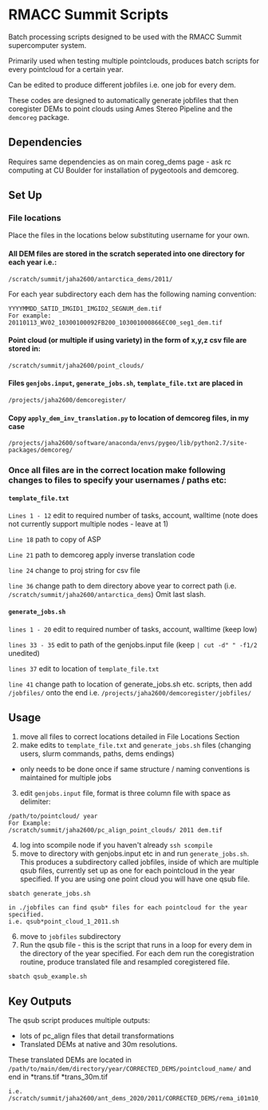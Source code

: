 # RMACC Summit Scripts

Batch processing scripts designed to be used with the RMACC Summit supercomputer system.

Primarily used when testing multiple pointclouds, produces batch scripts for every pointcloud for a certain year.

Can be edited to produce different jobfiles i.e. one job for every dem.

These codes are designed to automatically generate jobfiles that then coregister DEMs to point clouds using Ames Stereo Pipeline and the `demcoreg` package.

## Dependencies
Requires same dependencies as on main coreg_dems page - ask rc computing at CU Boulder for installation of pygeotools and demcoreg. 
## Set Up
### File locations
Place the files in the locations below substituting username for your own.

#### All DEM files are stored in the scratch seperated into one directory for each year i.e.:
```
/scratch/summit/jaha2600/antarctica_dems/2011/
``` 
For each year subdirectory each dem has the following naming convention:
```
YYYYMMDD_SATID_IMGID1_IMGID2_SEGNUM_dem.tif
For example:
20110113_WV02_10300100092FB200_103001000866EC00_seg1_dem.tif
```

#### Point cloud (or multiple if using variety) in the form of x,y,z csv file are stored in:
```
/scratch/summit/jaha2600/point_clouds/
```
#### Files `genjobs.input`, `generate_jobs.sh`, `template_file.txt` are placed in
```
/projects/jaha2600/demcoregister/
```

#### Copy `apply_dem_inv_translation.py` to location of demcoreg files, in my case
```
/projects/jaha2600/software/anaconda/envs/pygeo/lib/python2.7/site-packages/demcoreg/
```
### Once all files are in the correct location make following changes to files to specify your usernames / paths etc:
#### `template_file.txt`
`Lines 1 - 12` edit to required number of tasks, account, walltime (note does not currently support multiple nodes - leave at 1)

`Line 18` path to copy of ASP

`Line 21` path to demcoreg apply inverse translation code

`line 24` change to proj string for csv file

`line 36` change path to dem directory above year to correct path (i.e. `/scratch/summit/jaha2600/antarctica_dems`) Omit last slash.

#### `generate_jobs.sh`
`lines 1 - 20` edit to required number of tasks, account, walltime (keep low)

`lines 33 - 35` edit to path of the genjobs.input file (keep `| cut -d" " -f1/2` unedited)

`lines 37` edit to location of `template_file.txt`

`line 41` change path to location of generate_jobs.sh etc. scripts, then add `/jobfiles/` onto the end i.e. `/projects/jaha2600/demcoregister/jobfiles/`


## Usage
1. move all files to correct locations detailed in File Locations Section
2. make edits to `template_file.txt` and `generate_jobs.sh` files (changing users, slurm commands, paths, dems endings)
- only needs to be done once if same structure / naming conventions is maintained for multiple jobs
3. edit `genjobs.input` file, format is three column file with space as delimiter:
```
/path/to/pointcloud/ year
For Example:
/scratch/summit/jaha2600/pc_align_point_clouds/ 2011 dem.tif
```
4. log into scompile node if you haven't already `ssh scompile`
5. move to directory with genjobs.input etc in and run `generate_jobs.sh`. This produces a subdirectory called jobfiles, inside of which are multiple qsub files, currently set up as one for each pointcloud in the year specified. If you are using one point cloud you will have one qsub file.
```
sbatch generate_jobs.sh

in ./jobfiles can find qsub* files for each pointcloud for the year specified.
i.e. qsub*point_cloud_1_2011.sh
```
6. move to `jobfiles` subdirectory 
7. Run the qsub file - this is the script that runs in a loop for every dem in the directory of the year specified. For each dem run the coregistration routine, produce translated file and resampled coregistered file. 
```
sbatch qsub_example.sh
```

## Key Outputs
The qsub script produces multiple outputs:
- lots of pc_align files that detail transformations
- Translated DEMs at native and 30m resolutions.

These translated DEMs are located in `/path/to/main/dem/directory/year/CORRECTED_DEMS/pointcloud_name/` and end in *trans.tif *trans_30m.tif
```
i.e. /scratch/summit/jaha2600/ant_dems_2020/2011/CORRECTED_DEMS/rema_i01m10_all/
```
